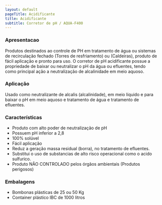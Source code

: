 ```yaml
---
layout: default
pageTitle: Acidificante
title: Acidificante
subtitle: Corretor de pH / AQUA-F400
---
```


### Apresentacao

Produtos destinados ao controle de PH em tratamento de água ou sistemas de recirculação fechado (Torres de resfriamento) ou (Caldeiras), produto de fácil aplicação e pronto para uso.
O corretor de pH acidificante possue a propriedade de baixar ou neutralizar o pH da água ou efluentes, tendo como principal ação a neutralização de alcalinidade em meio aquoso.

### Aplicação

Usado como neutralizante de alcalis (alcalinidade), em meio líquido e para baixar o pH em meio aquoso e tratamento de água e tratamento de efluentes.

### Características

- Produto com alto poder de neutralização de pH
- Possuem pH inferior a 2,8
- 100% solúvel
- Fácil aplicação
- Reduz a geração massa residual (borra), no tratamento de efluentes.
- Substitui o uso de substancias de alto risco operacional como o acido sulfurico.
- Produto NÃO CONTROLADO pelos órgãos ambientais (Produtos perigosos) 

### Embalagens

- Bombonas plásticas de 25 ou 50 Kg
- Container plástico IBC de 1000 litros

